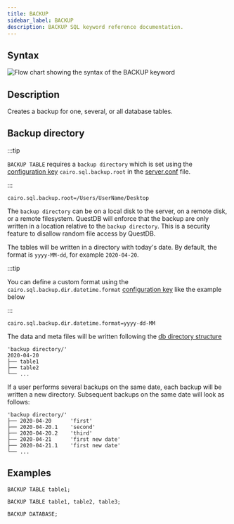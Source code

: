 ```yaml
---
title: BACKUP
sidebar_label: BACKUP
description: BACKUP SQL keyword reference documentation.
---
```


## Syntax

![Flow chart showing the syntax of the BACKUP keyword](/img/docs/diagrams/backup.svg)

## Description

Creates a backup for one, several, or all database tables.

## Backup directory

:::tip

`BACKUP TABLE` requires a `backup directory` which is set using the
[configuration key](reference/configuration/server.md) `cairo.sql.backup.root`
in the
[server.conf](reference/configuration/root-directory-structure.md#serverconf)
file.

:::

```shell title="Example configuration key"
cairo.sql.backup.root=/Users/UserName/Desktop
```

The `backup directory` can be on a local disk to the server, on a remote disk,
or a remote filesystem. QuestDB will enforce that the backup are only written in
a location relative to the `backup directory`. This is a security feature to
disallow random file access by QuestDB.

The tables will be written in a directory with today's date. By default, the
format is `yyyy-MM-dd`, for example `2020-04-20`.

:::tip

You can define a custom format using the `cairo.sql.backup.dir.datetime.format`
[configuration key](reference/configuration/server.md) like the example below

:::

```shell title="Example user-defined directory format"
cairo.sql.backup.dir.datetime.format=yyyy-dd-MM
```

The data and meta files will be written following the
[db directory structure](reference/configuration/root-directory-structure.md#db)

```filestructure title="Directory structure (single backup)"
'backup directory/'
2020-04-20
├── table1
├── table2
└── ...
```

If a user performs several backups on the same date, each backup will be written
a new directory. Subsequent backups on the same date will look as follows:

```filestructure title="Directory structure (multiple backups)"
'backup directory/'
├── 2020-04-20      'first'
├── 2020-04-20.1    'second'
├── 2020-04-20.2    'third'
├── 2020-04-21      'first new date'
├── 2020-04-21.1    'first new date'
└── ...
```

## Examples

```questdb-sql title="Single table"
BACKUP TABLE table1;
```

```questdb-sql title="Multiple tables"
BACKUP TABLE table1, table2, table3;
```

```questdb-sql title="All tables"
BACKUP DATABASE;
```
